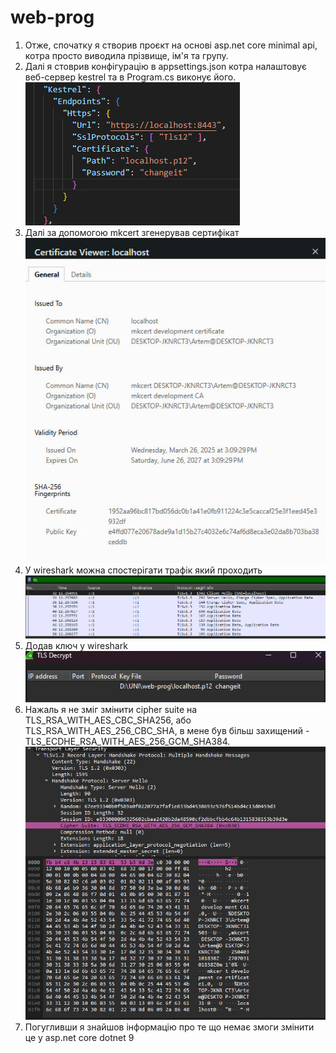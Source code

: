 # web-prog

1. Отже, спочатку я створив проєкт на основі asp.net core minimal api, котра просто виводила прізвище, ім'я та групу. 
2. Далі я стоврив конфігурацію в appsettings.json котра налаштовує веб-сервер kestrel та в Program.cs виконує його.
![](./images/appsettings.jpg)
3. Далі за допомогою mkcert згенерував сертифікат
![](./images/certificate.jpg)
4. У wireshark можна спостерігати трафік який проходить 
![](./images/tls_trafic.jpg)
5. Додав ключ у wireshark
![](./images/key.jpg)
6. Нажаль я не зміг змінити cipher suite на TLS_RSA_WITH_AES_CBC_SHA256, або TLS_RSA_WITH_AES_256_CBC_SHA, в мене був більш захищений - TLS_ECDHE_RSA_WITH_AES_256_GCM_SHA384.
![](./images/cipher_suite.jpg)
7. Погугливши я знайшов інформацію про те що немає змоги змінити це у asp.net core dotnet 9